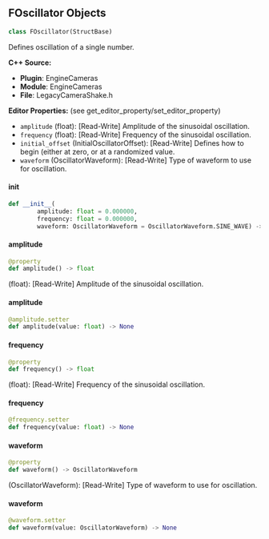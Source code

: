 ## FOscillator Objects

```python
class FOscillator(StructBase)
```

Defines oscillation of a single number.

**C++ Source:**

- **Plugin**: EngineCameras
- **Module**: EngineCameras
- **File**: LegacyCameraShake.h

**Editor Properties:** (see get_editor_property/set_editor_property)

- ``amplitude`` (float):  [Read-Write] Amplitude of the sinusoidal oscillation.
- ``frequency`` (float):  [Read-Write] Frequency of the sinusoidal oscillation.
- ``initial_offset`` (InitialOscillatorOffset):  [Read-Write] Defines how to begin (either at zero, or at a randomized value.
- ``waveform`` (OscillatorWaveform):  [Read-Write] Type of waveform to use for oscillation.

<a id="unreal.FOscillator.__init__"></a>

#### __init__

```python
def __init__(
        amplitude: float = 0.000000,
        frequency: float = 0.000000,
        waveform: OscillatorWaveform = OscillatorWaveform.SINE_WAVE) -> None
```

<a id="unreal.FOscillator.amplitude"></a>

#### amplitude

```python
@property
def amplitude() -> float
```

(float):  [Read-Write] Amplitude of the sinusoidal oscillation.

<a id="unreal.FOscillator.amplitude"></a>

#### amplitude

```python
@amplitude.setter
def amplitude(value: float) -> None
```

<a id="unreal.FOscillator.frequency"></a>

#### frequency

```python
@property
def frequency() -> float
```

(float):  [Read-Write] Frequency of the sinusoidal oscillation.

<a id="unreal.FOscillator.frequency"></a>

#### frequency

```python
@frequency.setter
def frequency(value: float) -> None
```

<a id="unreal.FOscillator.waveform"></a>

#### waveform

```python
@property
def waveform() -> OscillatorWaveform
```

(OscillatorWaveform):  [Read-Write] Type of waveform to use for oscillation.

<a id="unreal.FOscillator.waveform"></a>

#### waveform

```python
@waveform.setter
def waveform(value: OscillatorWaveform) -> None
```

<a id="unreal.ROscillator"></a>